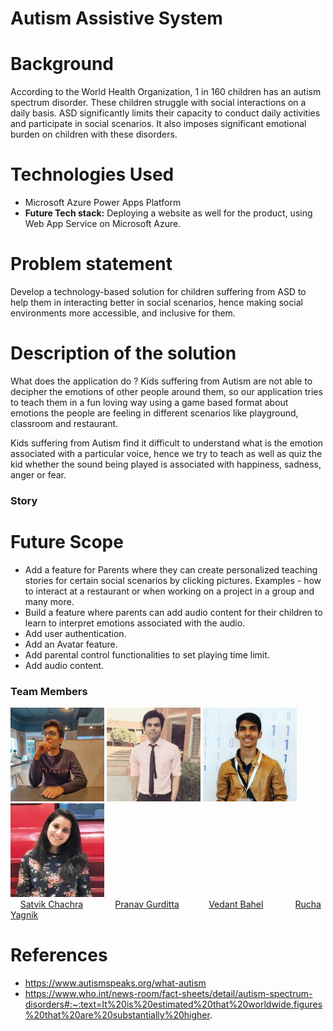 # Autism Assistive System

# Background
According to the World Health Organization, 1 in 160 children has an autism spectrum disorder.
These children struggle with social interactions on a daily basis. ASD significantly limits their capacity to conduct daily activities and participate in social scenarios. It also imposes significant emotional burden on children with these disorders.

# Technologies Used
* Microsoft Azure Power Apps Platform
* <b>Future Tech stack:</b> Deploying a website as well for the product, using Web App Service on Microsoft Azure.

# Problem statement
  Develop a technology-based solution for children suffering from ASD to help them in interacting better in social scenarios, hence making social environments more accessible,     and inclusive for them.
  
# Description of the solution
  What does the application do ?
  Kids suffering from Autism are not able to decipher the emotions of other people around them, so our application tries to teach them in a fun loving way
  using a game based format about emotions the people are feeling in different scenarios like playground, classroom and restaurant.
  
  Kids suffering from Autism find it difficult to understand what is the emotion associated with a particular voice, hence we try to teach as well as quiz the kid    	whether the sound being played is associated with happiness, sadness, anger or fear.
  
### Story


# Future Scope
* Add a feature for Parents where they can create personalized teaching stories for certain social scenarios by clicking pictures. Examples - how to interact at a restaurant or when working on a project in a group and many more.
* Build a feature where parents can add audio content for their children to learn to interpret emotions associated with the audio.
* Add user authentication.
* Add an Avatar feature.
* Add parental control functionalities to set playing time limit.
* Add audio content.
	
### Team Members
<img src="assets/profiles/satvikchachra.jpg" height="150px" width="150px"> <img src="assets/profiles/pranavgurditta.png" height="150px" width="150px"> <img src="assets/profiles/vedantbahel.jpg" height="150px" width="150px"> <img src="assets/profiles/RuchaYagnik.jpg" height="150px" width="150px">
<br> &nbsp;&nbsp;&nbsp;
[Satvik Chachra](https://www.github.com/satvikchachra)&nbsp;&nbsp;&nbsp;&nbsp;&nbsp;&nbsp;&nbsp;&nbsp;&nbsp;&nbsp;&nbsp;&nbsp;
[Pranav Gurditta](https://www.github.com/anshwalia)&nbsp;&nbsp;&nbsp;&nbsp;&nbsp;&nbsp;&nbsp;&nbsp;&nbsp;&nbsp;&nbsp;
[Vedant Bahel](https://www.github.com/vedantbahel)&nbsp;&nbsp;&nbsp;&nbsp;&nbsp;&nbsp;&nbsp;&nbsp;&nbsp;&nbsp;&nbsp;&nbsp;
[Rucha Yagnik](https://www.github.com/RuchaYagnik)&nbsp;&nbsp;&nbsp;&nbsp;&nbsp;&nbsp;&nbsp;&nbsp;&nbsp;&nbsp;&nbsp;&nbsp;&nbsp;&nbsp;&nbsp;&nbsp;

# References
* https://www.autismspeaks.org/what-autism
* https://www.who.int/news-room/fact-sheets/detail/autism-spectrum-disorders#:~:text=It%20is%20estimated%20that%20worldwide,figures%20that%20are%20substantially%20higher.
